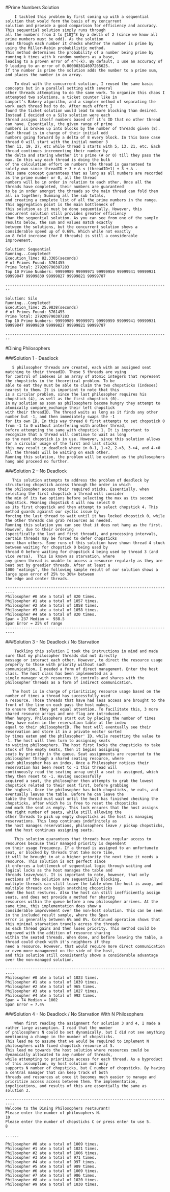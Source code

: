 #Prime Numbers Solution

        I tackled this problem by first coming up with a sequential solution that would form the basis of my concurrent
    solution and provide a good comparison for efficiency and accuracy. This sequential solution simply runs through
    all the numbers from 3 to 〖10〗^8 by a delta of 2 (since we know all prime numbers must be odd). As the solution
    runs through each number it checks whether the number is prime by using the Miller-Rabin probabilistic method.
    This method determines the probability of a number being prime by running k times with k random numbers as a base,
    leading to a proven error of 4^(-k). By default, I use an accuracy of 9 leading to an error of 0.000003814697265625.
    If the number is prime the solution adds the number to a prime sum, and places the number in an array.

        To deal with the concurrent solution, I reused the same basic concepts but in a parallel setting with several 
    other threads attempting to do the same work. To organize this chaos I attempted two solutions, a ticket counter like in
    Lamport’s Bakery algorithm, and a simpler method of separating the work each thread had to do. After much effort I
    found the ticket solution would lead to more blocking than desired. Instead I decided on a Silo solution were each
    thread assigns itself numbers based off it’s ID that no other thread can have. Essentially, the given range of prime
    numbers is broken up into blocks by the number of threads given (8). Each thread is in charge of their initial odd
    numbers going forward by a delta of 8 every block. In this base case thread 0 will start with the initial number 3
    then 11, 19, 27, etc while thread 1 starts with 5, 13, 21, etc. Each thread continues incrementing their number by
    the delta and storing whether it's prime (# or 0) till they pass the max. In this way each thread is doing the bulk
    of the calculation effort on numbers the thread is guaranteed to solely own since threadID + 3 + ∆ < (threadID+1) + 3 + ∆ .
    This same concept guarantees that as long as all numbers are recorded as the prime number or 0, all the thread
    numbers will be in order in relation to each other. Once all the threads have completed, their numbers are guaranteed
    to be in order amongst the threads so the main thread can fold them all in together; Summing all the sub totals,
    and creating a complete list of all the prime numbers in the range. This aggregation point is the main bottleneck of
    this solution as it must be done sequentially. However, this concurrent solution still provides greater efficiency 
    than the sequential solution. As you can see from one of the sample results below, the sum and values match exactly 
    between the solutions, but the concurrent solution shows a considerable speed up of 0.68%. Which while not exactly 
    an 8 fold increase (for 8 threads) is still a considerable improvement.

    Solution: Sequential
    Running...Completed!
    Execution_Time: 82.3305(seconds)
    # of Primes Found: 5761455
    Prime Total: 279209790387283
    Top 10 Prime Numbers: 99999989 99999971 99999959 99999941 99999931 99999847 99999839 99999827 99999821 99999787
    
    ------------------------------------------------------------------------
    
    Solution: Silo
    Running...Completed!
    Execution_Time: 25.9838(seconds)
    # of Primes Found: 5761455
    Prime Total: 279209790387283
    Top 10 Prime Numbers: 99999989 99999971 99999959 99999941 99999931 99999847 99999839 99999827 99999821 99999787 
    
    ------------------------------------------------------------------------

#Dining Philosophers

###Solution 1 - Deadlock
    
       5 philosopher threads are created, each with an assigned seat matching to their threadID. These 5 threads are vying
    for control of indexes in an array of atomic integers that represent the chopsticks in the theoretical problem. To be
    able to eat they must be able to claim the two chopsticks (indexes) nearest to them. It is important to note that this
    is a circular problem, since the last philosopher requires his chopstick (4), as well as the first chopstick (0).
    In my solution as soon as philosophers become hungry they attempt to atomically compare_exchange their left chopstick
    with their threadID. The thread waits as long as it finds any other number but -1, and then immediately swaps the -1
    for its own ID. In this way thread 0 first attempts to set chopstick 0 from -1 to 0 without interfering with another thread,
    before attempting the same with chopstick 1. It is important to recognize that a thread will continue to wait as long 
    as the next chopstick is in use. However, since this solution allows for a circular usage of the first and last sticks 
    this may result in deadlock where in 0-1, 1->2, 2->3, 3->4, and 4->0 all the threads will be waiting on each other. 
    Running this solution, the problem will be evident as the philosophers hang and proceed no further.

###Solution 2 – No Deadlock
    
       This solution attempts to address the problem of deadlock by structuring chopstick access through the order in which
    the philosopher access their required sticks. Essentially, when selecting the first chopstick a thread will consider
    the min of its two options before selecting the max as its second chopstick. Meaning chopstick 4 will now select 0
    as its first chopstick and then attempt to select chopstick 4. This method guards against our cyclic issue by
    forcing the last thread to wait until it has locked chopstick 0, while the other threads can grab resources as needed.
    Running this solution you can see that it does not hang as the first. However, due to their ordering
    (specifically the last and first thread), and processing intervals, certain threads may be forced to defer chopsticks
    more than others. Some runs of this solution have shown thread 4 stuck between waiting for chopstick 0 being used by
    thread 0 before waiting for chopstick 4 being used by thread 3 (and vice versa).  This is known as starvation, where 
    any given thread is unable to access a resource regularly as they are beat out by greedier threads. After at least a 
    1000 ‘eatings’, the following sample result of our solution shows a large span error of 25% to 30%+ between 
    the edge and center threads.
    
    --------------------------------------------------------------------------
    Philosopher #0 ate a total of 820 times.
    Philosopher #1 ate a total of 1057 times.
    Philosopher #2 ate a total of 1058 times.
    Philosopher #3 ate a total of 1058 times.
    Philosopher #4 ate a total of 820 times.
    Span = 237 Median =  938.5 
    Span Error = 25% of range
    --------------------------------------------------------------------------

###Solution 3 -  No Deadlock / No Starvation
    
        Tackling this solution I took the instructions in mind and made sure that my philosopher threads did not directly
    message or interact each other. However, to direct the resource usage properly to those with priority without such 
    communication, I needed a form of direct management. Enter the host class. The host class has been implemented as a
    single manager with resources it controls and shares with the philosopher threads as a form of indirect communication.
   
       The host is in charge of prioritizing resource usage based on the number of times a thread has successfully used 
    a resource. Those threads that have had less access are brought to the front of the line on each pass the host makes, 
    to ensure that they get equal attention. To facilitate this, 3 more shared resource arrays and one flag are introduced. 
    When hungry, Philosophers start out by placing the number of times they have eaten in the reservation table at the index 
    equal to their philosopherID. The host will eventually see their reservation and store it in a private vector sorted 
    by times eaten and the philosopher' ID, while resetting the value to -1. The host will then turn to assigning seats 
    to waiting philosophers. The host first locks the chopsticks to take stock of the empty seats, then it begins assigning 
    seats by priority in the queue. Seat assignments are reported to the philosopher through a shared seating resource, where 
    each philosopher has an index. Once a Philosopher notices their reservation has been reset to -1 this thread will 
    continuously read the seating array until a seat is assigned, which they then reset to -1. Having successfully 
    acquired a seat, the philosopher then attempts to grab the lowest chopstick related to their seat first, before grabbing 
    the highest. Once the philosopher has both chopsticks, he eats, and eventually leaves the table. Before he can leave the 
    table the thread must wait until the host has finished checking the chopsticks, after which he is free to reset the chopsticks 
    and mark the seat as empty. This lock ensures that the host assigns the right number of seats, while still allowing the
    other threads to pick up empty chopsticks as the host is managing reservations. This loop continues indefinitely as
    the host manages reservations, philosophers leave / pickup chopsticks, and the host continues assigning seats.
    
        This solution guarantees that threads have regular access to resources because their managed priority is dependent
    on their usage frequency. If a thread is assigned to an unfortunate seat, or blocked by threads that take more time, 
    it will be brought in at a higher priority the next time it needs a resource. This solution is not perfect since 
    it enforces a bottleneck of sequential logic through waiting and logical locks as the host manages the table and 
    threads leave/wait. It is important to note, however, that only sections of the solution are sequentially blocking,
    multiple threads can still leave the table when the host is away, and multiple threads can begin snatching chopsticks 
    when the host resturns. Also the host can still inefficiently assign seats, and does not provide a method for sharing
    resources within the queue before a new philosopher arrives. At the same time, this implementation does show a 
    considerable improvement over the non-host solution. This can be seen in the included result sample, where the Span 
    error is generally between 6% and 8%. Continued operation shows that this minimal starvation travels across the threads 
    as each thread gains and then loses priority. This method could be improved with the addition of resource sharing 
    within the seated threads. When done, and before leaving the table, a thread could check with it's neighbors if they
    need a resource. However, that would require more direct communication or even more managmeent on the side of the host, 
    and this solution still consistently shows a considerable advantage over the non-managed solution.
    
    --------------------------------------------------------------------------
    Philosopher #0 ate a total of 1023 times.
    Philosopher #1 ate a total of 1039 times.
    Philosopher #2 ate a total of 965 times.
    Philosopher #3 ate a total of 1027 times.
    Philosopher #4 ate a total of 992 times.
    Span = 74 Median = 1002
    Span Error = 7.4%
    
###Solution 4 -  No Deadlock / No Starvation With N Philosophers

        When first reading the assignment for solution 3 and 4, I made a rather large assumption. I read that the number 
    of philosophers N could be set dynamically, but I did not see anything mentioning a change in the number of chopsticks.
    This lead me to assume that we would be required to implement N philosophers with fixed chopstick resource at 5.
    This lead me towards the host solution where resources could be dynamically allocated to any number of threads, 
    while attempting to prioritize access for each thread. As a byproduct of this assumption, my host solution not only 
    supports N number of chopsticks, but C number of chopsticks. By having a central manager that can keep track of both
    threads and resources at once it becomes much easier to manage and prioritize access access between them. The implementation,
    impolications, and results of this are essentially the same as solution 3.
    
    --------------------------------------------------------------------------
    Welcome to the Dining Philosophers restaurant!
    Please enter the number of philosophers N.
    10
    Please enter the number of chopsticks C or press enter to use 5.
    8
    
    ......
    
    Philosopher #0 ate a total of 1009 times.
    Philosopher #1 ate a total of 1021 times.
    Philosopher #2 ate a total of 1006 times.
    Philosopher #3 ate a total of 971 times.
    Philosopher #4 ate a total of 997 times.
    Philosopher #5 ate a total of 989 times.
    Philosopher #6 ate a total of 1009 times.
    Philosopher #7 ate a total of 986 times.
    Philosopher #8 ate a total of 1020 times.
    Philosopher #9 ate a total of 1030 times.


